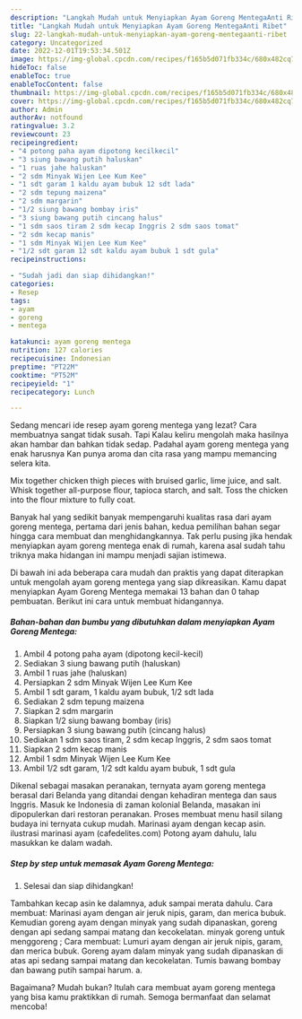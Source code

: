 ```yaml
---
description: "Langkah Mudah untuk Menyiapkan Ayam Goreng MentegaAnti Ribet"
title: "Langkah Mudah untuk Menyiapkan Ayam Goreng MentegaAnti Ribet"
slug: 22-langkah-mudah-untuk-menyiapkan-ayam-goreng-mentegaanti-ribet
category: Uncategorized
date: 2022-12-01T19:53:34.501Z
image: https://img-global.cpcdn.com/recipes/f165b5d071fb334c/680x482cq70/ayam-goreng-mentega-foto-resep-utama.jpg
hideToc: false
enableToc: true
enableTocContent: false
thumbnail: https://img-global.cpcdn.com/recipes/f165b5d071fb334c/680x482cq70/ayam-goreng-mentega-foto-resep-utama.jpg
cover: https://img-global.cpcdn.com/recipes/f165b5d071fb334c/680x482cq70/ayam-goreng-mentega-foto-resep-utama.jpg
author: Admin
authorAv: notfound
ratingvalue: 3.2
reviewcount: 23
recipeingredient:
- "4 potong paha ayam dipotong kecilkecil"
- "3 siung bawang putih haluskan"
- "1 ruas jahe haluskan"
- "2 sdm Minyak Wijen Lee Kum Kee"
- "1 sdt garam 1 kaldu ayam bubuk 12 sdt lada"
- "2 sdm tepung maizena"
- "2 sdm margarin"
- "1/2 siung bawang bombay iris"
- "3 siung bawang putih cincang halus"
- "1 sdm saos tiram 2 sdm kecap Inggris 2 sdm saos tomat"
- "2 sdm kecap manis"
- "1 sdm Minyak Wijen Lee Kum Kee"
- "1/2 sdt garam 12 sdt kaldu ayam bubuk 1 sdt gula"
recipeinstructions:

- "Sudah jadi dan siap dihidangkan!"
categories:
- Resep
tags:
- ayam
- goreng
- mentega

katakunci: ayam goreng mentega 
nutrition: 127 calories
recipecuisine: Indonesian
preptime: "PT22M"
cooktime: "PT52M"
recipeyield: "1"
recipecategory: Lunch

---
```



Sedang mencari ide resep ayam goreng mentega yang lezat? Cara membuatnya sangat tidak susah. Tapi Kalau keliru mengolah maka hasilnya akan hambar dan bahkan tidak sedap. Padahal ayam goreng mentega yang enak harusnya Kan punya aroma dan cita rasa yang mampu memancing selera kita.


Mix together chicken thigh pieces with bruised garlic, lime juice, and salt. Whisk together all-purpose flour, tapioca starch, and salt. Toss the chicken into the flour mixture to fully coat.

Banyak hal yang sedikit banyak mempengaruhi kualitas rasa dari ayam goreng mentega, pertama dari jenis bahan, kedua pemilihan bahan segar hingga cara membuat dan menghidangkannya. Tak perlu pusing jika hendak menyiapkan ayam goreng mentega enak di rumah, karena asal sudah tahu triknya maka hidangan ini mampu menjadi sajian istimewa.


Di bawah ini ada beberapa cara mudah dan praktis yang dapat diterapkan untuk mengolah ayam goreng mentega yang siap dikreasikan. Kamu dapat menyiapkan Ayam Goreng Mentega memakai 13 bahan dan 0 tahap pembuatan. Berikut ini cara untuk membuat hidangannya.

<!--inarticleads1-->

##### Bahan-bahan dan bumbu yang dibutuhkan dalam menyiapkan Ayam Goreng Mentega:

1. Ambil 4 potong paha ayam (dipotong kecil-kecil)
1. Sediakan 3 siung bawang putih (haluskan)
1. Ambil 1 ruas jahe (haluskan)
1. Persiapkan 2 sdm Minyak Wijen Lee Kum Kee
1. Ambil 1 sdt garam, 1 kaldu ayam bubuk, 1/2 sdt lada
1. Sediakan 2 sdm tepung maizena
1. Siapkan 2 sdm margarin
1. Siapkan 1/2 siung bawang bombay (iris)
1. Persiapkan 3 siung bawang putih (cincang halus)
1. Sediakan 1 sdm saos tiram, 2 sdm kecap Inggris, 2 sdm saos tomat
1. Siapkan 2 sdm kecap manis
1. Ambil 1 sdm Minyak Wijen Lee Kum Kee
1. Ambil 1/2 sdt garam, 1/2 sdt kaldu ayam bubuk, 1 sdt gula


Dikenal sebagai masakan peranakan, ternyata ayam goreng mentega berasal dari Belanda yang ditandai dengan kehadiran mentega dan saus Inggris. Masuk ke Indonesia di zaman kolonial Belanda, masakan ini dipopulerkan dari restoran peranakan. Proses membuat menu hasil silang budaya ini ternyata cukup mudah. Marinasi ayam dengan kecap asin. ilustrasi marinasi ayam (cafedelites.com) Potong ayam dahulu, lalu masukkan ke dalam wadah. 

<!--inarticleads2-->

##### Step by step untuk memasak Ayam Goreng Mentega:


1. Selesai dan siap dihidangkan!

Tambahkan kecap asin ke dalamnya, aduk sampai merata dahulu. Cara membuat: Marinasi ayam dengan air jeruk nipis, garam, dan merica bubuk. Kemudian goreng ayam dengan minyak yang sudah dipanaskan, goreng dengan api sedang sampai matang dan kecokelatan. minyak goreng untuk menggoreng ; Cara membuat: Lumuri ayam dengan air jeruk nipis, garam, dan merica bubuk. Goreng ayam dalam minyak yang sudah dipanaskan di atas api sedang sampai matang dan kecokelatan. Tumis bawang bombay dan bawang putih sampai harum. a. 

Bagaimana? Mudah bukan? Itulah cara membuat ayam goreng mentega yang bisa kamu praktikkan di rumah. Semoga bermanfaat dan selamat mencoba!
